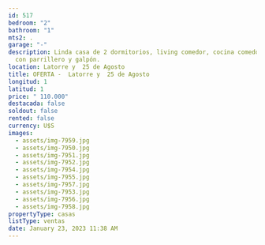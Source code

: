 ```yaml
---
id: 517
bedroom: "2"
bathroom: "1"
mts2: .
garage: "-"
description: Linda casa de 2 dormitorios, living comedor, cocina comedor, patio
  con parrillero y galpón.
location: Latorre y  25 de Agosto
title: OFERTA -  Latorre y  25 de Agosto
longitud: 1
latitud: 1
price: " 110.000"
destacada: false
soldout: false
rented: false
currency: U$S
images:
  - assets/img-7959.jpg
  - assets/img-7950.jpg
  - assets/img-7951.jpg
  - assets/img-7952.jpg
  - assets/img-7954.jpg
  - assets/img-7955.jpg
  - assets/img-7957.jpg
  - assets/img-7953.jpg
  - assets/img-7956.jpg
  - assets/img-7958.jpg
propertyType: casas
listType: ventas
date: January 23, 2023 11:38 AM
---
```

